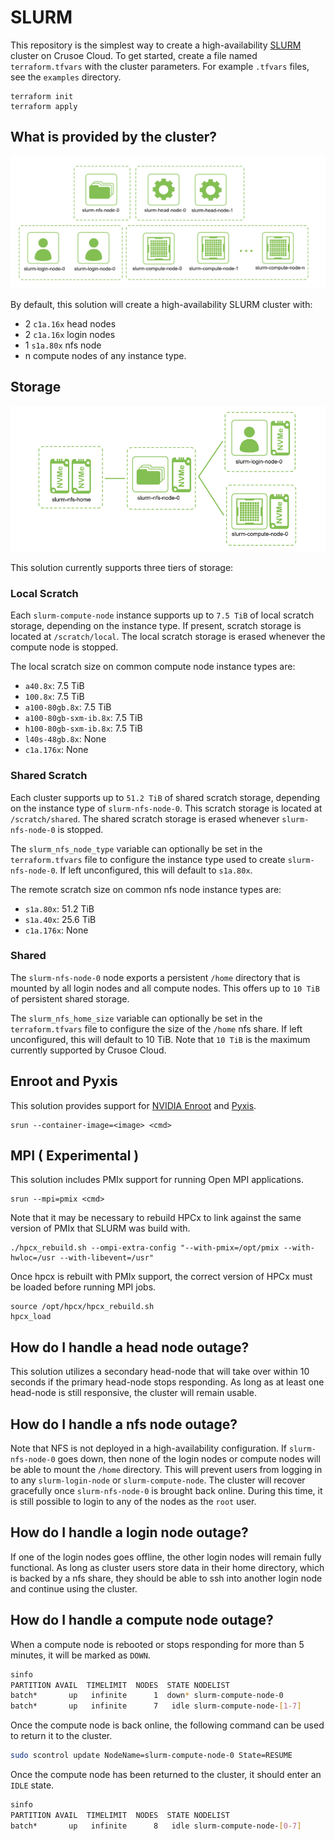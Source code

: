 # SLURM
This repository is the simplest way to create a high-availability
[SLURM](https://slurm.schedmd.com/quickstart.html) cluster on Crusoe Cloud.
To get started, create a file named `terraform.tfvars` with the cluster
parameters. For example `.tfvars` files, see the `examples` directory.
```
terraform init
terraform apply
```

## What is provided by the cluster?
![cluster architecture](docs/img/slurm.png)

By default, this solution will create a high-availability SLURM cluster with:
* 2 `c1a.16x` head nodes
* 2 `c1a.16x` login nodes
* 1 `s1a.80x` nfs node
* n compute nodes of any instance type.

## Storage
![storage architecture](docs/img/slurm-storage.png)

This solution currently supports three tiers of storage:

### Local Scratch
Each `slurm-compute-node` instance supports up to `7.5 TiB` of local scratch
storage, depending on the instance type. If present, scratch storage is located
at `/scratch/local`.  The local scratch storage is erased whenever the compute
node is stopped.

The local scratch size on common compute node instance types are:
* `a40.8x`: 7.5 TiB
* `100.8x`: 7.5 TiB
* `a100-80gb.8x`: 7.5 TiB
* `a100-80gb-sxm-ib.8x`: 7.5 TiB
* `h100-80gb-sxm-ib.8x`: 7.5 TiB
* `l40s-48gb.8x`: None
* `c1a.176x`: None

### Shared Scratch
Each cluster supports up to `51.2 TiB` of shared scratch storage, depending on
the instance type of `slurm-nfs-node-0`. This scratch storage is located at
`/scratch/shared`. The shared scratch storage is erased whenever
`slurm-nfs-node-0` is stopped.

The `slurm_nfs_node_type` variable can optionally be set in the `terraform.tfvars` file
to configure the instance type used to create `slurm-nfs-node-0`. If left unconfigured,
this will default to `s1a.80x`.

The remote scratch size on common nfs node instance types are:
* `s1a.80x`: 51.2 TiB
* `s1a.40x`: 25.6 TiB
* `c1a.176x`: None

### Shared
The `slurm-nfs-node-0` node exports a persistent `/home` directory that is mounted by
all login nodes and all compute nodes. This offers up to `10 TiB` of persistent shared
storage.

The `slurm_nfs_home_size` variable can optionally be set in the `terraform.tfvars` file
to configure the size of the `/home` nfs share. If left unconfigured, this will default
to 10 TiB. Note that `10 TiB` is the maximum currently supported by Crusoe Cloud.

## Enroot and Pyxis
This solution provides support for [NVIDIA Enroot](https://github.com/nvidia/enroot)
and [Pyxis](https://github.com/NVIDIA/pyxis).
```
srun --container-image=<image> <cmd>
```

## MPI ( Experimental )
This solution includes PMIx support for running Open MPI applications.
```
srun --mpi=pmix <cmd>
```

Note that it may be necessary to rebuild HPCx to link against the same version of PMIx that
SLURM was build with.
```
./hpcx_rebuild.sh --ompi-extra-config "--with-pmix=/opt/pmix --with-hwloc=/usr --with-libevent=/usr"
```

Once hpcx is rebuilt with PMIx support, the correct version of HPCx must be loaded before running
MPI jobs.
```
source /opt/hpcx/hpcx_rebuild.sh
hpcx_load
```

## How do I handle a head node outage?
This solution utilizes a secondary head-node that will take over within 10
seconds if the primary head-node stops responding. As long as at least one
head-node is still responsive, the cluster will remain usable.

## How do I handle a nfs node outage?
Note that NFS is not deployed in a high-availability configuration.
If `slurm-nfs-node-0` goes down, then none of the login nodes or compute
nodes will be able to mount the `/home` directory. This will prevent users
from logging in to any `slurm-login-node` or `slurm-compute-node`. The cluster
will recover gracefully once `slurm-nfs-node-0` is brought back online. 
During this time, it is still possible to login to any of the nodes as
the `root` user.

## How do I handle a login node outage?
If one of the login nodes goes offline, the other login nodes will remain
fully functional. As long as cluster users store data in their home directory,
which is backed by a nfs share, they should be able to ssh into another login
node and continue using the cluster.

## How do I handle a compute node outage?
When a compute node is rebooted or stops responding for more than 5 minutes,
it will be marked as `DOWN`.

```bash
sinfo
PARTITION AVAIL  TIMELIMIT  NODES  STATE NODELIST
batch*       up   infinite      1  down* slurm-compute-node-0
batch*       up   infinite      7   idle slurm-compute-node-[1-7]
```

Once the compute node is back online, the following command can be used to return
it to the cluster.
```bash
sudo scontrol update NodeName=slurm-compute-node-0 State=RESUME
```

Once the compute node has been returned to the cluster, it should enter an `IDLE` state.
```bash
sinfo
PARTITION AVAIL  TIMELIMIT  NODES  STATE NODELIST
batch*       up   infinite      8   idle slurm-compute-node-[0-7]
```
